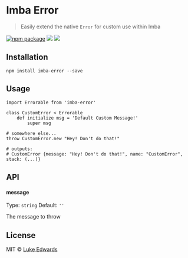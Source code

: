 # Imba Error
> Easily extend the native `Error` for custom use within Imba

[![npm package][npm-ver-link]][releases]
[![][dl-badge]][npm-pkg-link]
[![][travis-badge]][travis-link]

## Installation

```
npm install imba-error --save
```

## Usage

```imba
import Errorable from 'imba-error'

class CustomError < Errorable
	def initialize msg = 'Default Custom Message!'
		super msg

# somewhere else...
throw CustomError.new "Hey! Don't do that!"

# outputs:
# CustomError {message: "Hey! Don't do that!", name: "CustomError", stack: (...)}
```

## API

#### message

Type: `string`
Default: `''`

The message to throw

## License

MIT © [Luke Edwards](https://lukeed.com)

[releases]:     https://github.com/lukeed/imba-error/releases
[npm-pkg-link]: https://www.npmjs.org/package/imba-error
[npm-ver-link]: https://img.shields.io/npm/v/imba-error.svg?style=flat-square
[dl-badge]:     http://img.shields.io/npm/dm/imba-error.svg?style=flat-square
[travis-link]:  https://travis-ci.org/lukeed/imba-error
[travis-badge]: http://img.shields.io/travis/lukeed/imba-error.svg?style=flat-square
